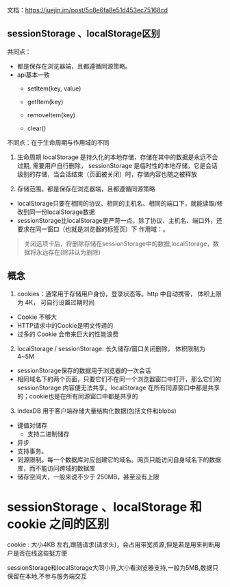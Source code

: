 文档：https://juejin.im/post/5c8e6fa8e51d453ec75168cd

## sessionStorage 、localStorage区别
共同点：
  * 都是保存在浏览器端，且都遵循同源策略。
  * api基本一致
    * setItem(key, value)

    * getItem(key)

    * removeItem(key)

    * clear()

不同点：在于生命周期与作用域的不同
1. 生命周期
localStorage 是持久化的本地存储，存储在其中的数据是永远不会过期, 需要用户自行删除， sessionStorage 是临时性的本地存储，它是会话级别的存储，当会话结束（页面被关闭）时，存储内容也随之被释放

2. 存储范围。都是保存在浏览器端，且都遵循同源策略
  * localStorage只要在相同的协议、相同的主机名、相同的端口下，就能读取/修改到同一份localStorage数据
  * sessionStorage比localStorage更严苛一点，除了协议、主机名、端口外，还要求在同一窗口（也就是浏览器的标签页）下
作用域：。

> 关闭选项卡后，将删除存储在sessionStorage中的数据,localStorage，数据将永远存在(除非认为删除)

## 概念
1. cookies：通常用于存储用户身份，登录状态等。http 中自动携带， 体积上限为 4K， 可自行设置过期时间
  - Cookie 不够大
  - HTTP请求中的Cookie是明文传递的
  - 过多的 Cookie 会带来巨大的性能浪费

2. localStorage / sessionStorage: 长久储存/窗口关闭删除， 体积限制为 4~5M
  - sessionStorage保存的数据用于浏览器的一次会话
  - 相同域名下的两个页面，只要它们不在同一个浏览器窗口中打开，那么它们的 sessionStorage 内容便无法共享。localStorage 在所有同源窗口中都是共享的；cookie也是在所有同源窗口中都是共享的

3. indexDB
  用于客户端存储大量结构化数据(包括文件和blobs)
  - 键值对储存
    - 支持二进制储存
  - 异步
  - 支持事务。
  - 同源限制。每一个数据库对应创建它的域名。网页只能访问自身域名下的数据库，而不能访问跨域的数据库
  - 储存空间大，一般来说不少于 250MB，甚至没有上限
 

# sessionStorage 、localStorage 和 cookie 之间的区别
cookie : 大小4KB 左右,跟随请求(请求头)，会占用带宽资源,但是若是用来判断用户是否在线这些挺方便

sessionStorage和localStorage大同小异,大小看浏览器支持,一般为5MB,数据只保留在本地,不参与服务端交互



